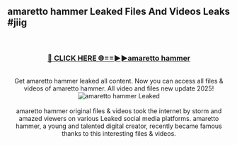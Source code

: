## amaretto hammer Leaked Files And Videos Leaks #jiig
<br>
<div align="center">
<h3><a href="https://watchclip.my.id/amaretto hammer" rel="nofollow">🔴 CLICK HERE 🌐==►►amaretto hammer</a></h3>
<br>
Get amaretto hammer leaked all content. Now you can access all files & videos of amaretto hammer. All video and files new update 2025!
<br>
<a href="https://watchclip.my.id/amaretto hammer" rel="nofollow" data-target="animated-image.originalLink"><img src="https://i.ibb.co.com/WyWwxjT/player-gif2.gif" alt="amaretto hammer Leaked" style="max-width: 100%; display: inline-block;" data-target="animated-image.originalImage"></a>
<br><br>
amaretto hammer original files & videos took the internet by storm and amazed viewers on various Leaked social media platforms. amaretto hammer, a young and talented digital creator, recently became famous thanks to this interesting files & videos.
</div>
<br>